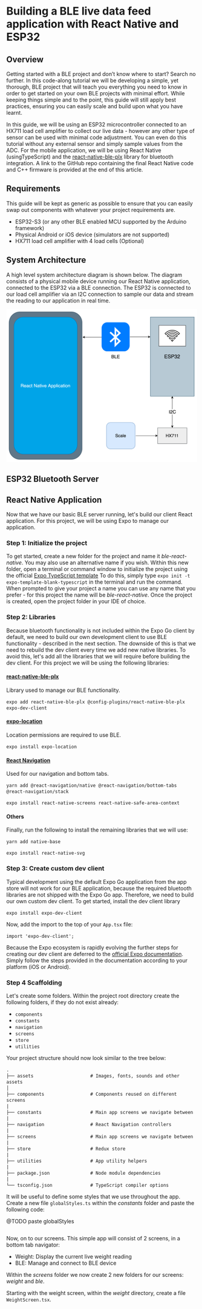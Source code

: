 # Building a BLE live data feed application with React Native and ESP32
## Overview
Getting started with a BLE project and don’t know where to start? Search no further.
In this code-along tutorial we will be developing a simple, yet thorough, BLE project
that will teach you everything you need to know in order to get started on your own
BLE projects with minimal effort. While keeping things simple and to the point, this 
guide will still apply best practices, ensuring you can easily scale and build upon what
you have learnt.

In this guide, we will be using an ESP32 microcontroller connected to an HX711 load cell
amplifier to collect our live data - however any other type of sensor can be used with 
minimal code adjustment. You can even do this tutorial without any external sensor and 
simply sample values from the ADC. For the mobile application, we will be using React 
Native (usingTypeScript) and the [react-native-ble-plx](https://dotintent.github.io/react-native-ble-plx/) library for bluetooth integration. 
A link to the GitHub repo containing the final React Native code and C++ firmware is 
provided at the end of this article.

## Requirements
This guide will be kept as generic as possible to ensure that you can easily swap 
out components with whatever your project requirements are.
- ESP32-S3 (or any other BLE enabled MCU supported by the Arduino framework)
- Physical Android or iOS device (simulators are not supported)
- HX711 load cell amplifier with 4 load cells (Optional)

## System Architecture
A high level system architecture diagram is shown below. The diagram consists of a 
physical mobile device running our React Native application, connected to the ESP32 via 
a BLE connection. The ESP32 is connected to our load cell amplifier via an I2C connection
to sample our data and stream the reading to our application in real time.

![img.png](guide/assets/SystemArchitectureDiagram.png)

## ESP32 Bluetooth Server

## React Native Application
Now that we have our basic BLE server running, let's build our client React application.
For this project, we will be using Expo to manage our application. 

### Step 1: Initialize the project
To get started, create a new folder for the project and name it *ble-react-native*. You may
also use an alternative name if you wish.
Within this new folder, open a terminal or command window to initialize the project
using the official [Expo TypeScript template](https://docs.expo.dev/guides/typescript/#starting-from-scratch-using-a-typescript-template)
To do this, simply type `expo init -t expo-template-blank-typescript` in the terminal and
run the command. When prompted to give your project a name you can use any name that you 
prefer - for this project the name will be *ble-react-native*. 
Once the project is created, open the project folder in your IDE of choice.

### Step 2: Libraries
Because bluetooth functionality is not included within the Expo Go client by default,
we need to build our own development client to use BLE functionality - described
in the next section. The downside of this is that we need to rebuild the dev client
every time we add new native libraries. To avoid this, let's add all the libraries
that we will require before building the dev client. For this project we will be using
the following libraries:

#### [react-native-ble-plx](https://github.com/dotintent/react-native-ble-plx)
Library used to manage our BLE functionality.
```
expo add react-native-ble-plx @config-plugins/react-native-ble-plx expo-dev-client
```

#### [expo-location](https://docs.expo.dev/versions/latest/sdk/location/)
Location permissions are required to use BLE.
```
expo install expo-location
```

#### [React Navigation](https://reactnavigation.org/)
Used for our navigation and bottom tabs.
```
yarn add @react-navigation/native @react-navigation/bottom-tabs @react-navigation/stack
```
```
expo install react-native-screens react-native-safe-area-context
```

#### Others
Finally, run the following to install the remaining libraries that we will use:
```
yarn add native-base
```
```
expo install react-native-svg
```

### Step 3: Create custom dev client
Typical development using the default Expo Go application from the app store will not
work for our BLE application, because the required bluetooth libraries are not shipped
with the Expo Go app. Therefore, we need to build our own custom dev client.
To get started, install the dev client library
```
expo install expo-dev-client
```
Now, add the import to the top of your `App.tsx` file:
```
import 'expo-dev-client';
```
Because the Expo ecosystem is rapidly evolving the further steps for creating our dev
client are deferred to the [official Expo documentation](https://docs.expo.dev/development/getting-started/). 
Simply follow the steps provided in the documentation according to your platform (iOS or Android).

### Step 4 Scaffolding 
Let's create some folders. Within the project root directory create the following folders, 
if they do not exist already:

- `components`
- `constants`
- `navigation`
- `screens`
- `store`
- `utilities`

Your project structure should now look similar to the tree below:
```
.
├── assets                     # Images, fonts, sounds and other assets
│
├── components                 # Components reused on different screens
|
├── constants                  # Main app screens we navigate between
|
├── navigation                 # React Navigation controllers
|
├── screens                    # Main app screens we navigate between
|
├── store                      # Redux store
|
├── utilities                  # App utility helpers
|
├── package.json               # Node module dependencies
|
└── tsconfig.json              # TypeScript compiler options
```

It will be useful to define some styles that we use throughout the app. Create a new
file `globalStyles.ts` within the *constants* folder and paste the following code:

@TODO paste globalStyles
```
```

Now, on to our screens. This simple app will consist of 2 screens, in a bottom tab navigator:

- Weight: Display the current live weight reading
- BLE: Manage and connect to BLE device

Within the *screens* folder we now create 2 new folders for our screens: 
*weight* and *ble*. 

Starting with the weight screen, within the *weight* directory, create a file
`WeightScreen.tsx`.
